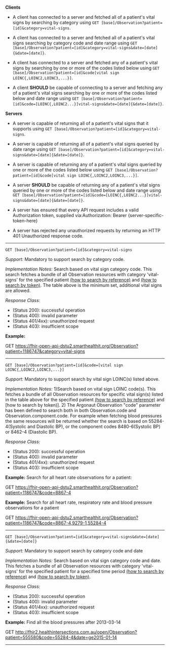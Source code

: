 

**Clients**

- A client has connected to a server and fetched all of a patient's vital signs by searching by category using `GET [base]/Observation?patient=[id]&category=vital-signs`.
- A client has connected to a server and fetched all of a patient's vital signs searching by category code and date range using `GET [base]/Observation?patient=[id]&category=vital-signs&date=[date]{&date=[date]}`.
- A client has connected to a server and fetched any of a patient's vital signs by searching by one or more of the codes listed below using `GET [base]/Observation?patient=[id]&code[vital sign LOINC{,LOINC2,LOINC3,...}]`.


- A client **SHOULD** be capable of connecting to a server and fetching any of a patient's vital signs searching by one or more of the codes listed below and date range using `GET [base]/Observation?patient=[id]&code=[LOINC{,LOINC2...}]vital-signs&date=[date]{&date=[date]}`.




**Servers**

- A server is capable of returning all of a patient's vital signs that it supports using `GET [base]/Observation?patient=[id]&category=vital-signs`.
- A server is capable of returning all of a patient's vital signs queried by date range using `GET [base]/Observation?patient=[id]&category=vital-signs&date=[date]{&date=[date]}`.
- A server is capable of returning any of a patient's vital signs queried by one or more of the codes listed below using `GET [base]/Observation?patient=[id]&code[vital sign LOINC{,LOINC2,LOINC3,...}]`.


- A server **SHOULD** be capable of returning any of a patient's vital signs queried by one or more of the codes listed below and date range using `GET [base]/Observation?patient=[id]&code=[LOINC{,LOINC2...}]vital-signs&date=[date]{&date=[date]}`.



- A server has ensured that every API request includes a valid Authorization token, supplied via:Authorization: Bearer {server-specific-token-here}
- A server has rejected any unauthorized requests by returning an HTTP 401 Unauthorized response code.

-----------
`GET [base]/Observation?patient=[id]&category=vital-signs`

*Support:*  Mandatory to support search by category code.

*Implementation Notes:*   Search based on vital sign category code. This search fetches a bundle of all Observation resources with category 'vital-signs' for the specified patient  [(how to search by reference)] and [(how to search by token)].  The table above is the minimum set, additional vital signs are allowed.

*Response Class:*

-   (Status 200): successful operation
-   (Status 400): invalid parameter
-   (Status 401/4xx): unauthorized request
-   (Status 403): insufficient scope


**Example:**

GET https://fhir-open-api-dstu2.smarthealthit.org/Observation?patient=1186747&category=vital-signs


-----------
`GET [base]/Observation?patient=[id]&code=[vital sign LOINC{,LOINC2,LOINC3,...}]`

*Support:*  Mandatory to support search by vital sign LOINC(s) listed above.

*Implementation Notes:*   1)Search based on vital sign LOINC code(s). This fetches a bundle of all Observation resources for specific vital sign(s) listed in the table above for the specified patient [(how to search by reference)] and [how to search by token)]. 2) The Argonaut Observation "code" parameter has been defined to search both in both Observation.code and Observation.component.code. For example when fetching blood pressures the same resources will be returned whether the search is based on 55284-4(Systolic and Diastolic BP), or the component codes 8480-6(Systolic BP) or 8462-4 (Diastolic BP).


*Response Class:*

-   (Status 200): successful operation
-   (Status 400): invalid parameter
-   (Status 401/4xx): unauthorized request
-   (Status 403): insufficient scope


**Example:**
Search for all heart rate observations for a patient:

GET https://fhir-open-api-dstu2.smarthealthit.org/Observation?patient=1186747&code=8867-4

**Example:**
Search for all heart rate, respiratory rate and blood pressure observations for a patient

GET https://fhir-open-api-dstu2.smarthealthit.org/Observation?patient=1186747&code=8867-4,9279-1,55284-4


-----------

`GET [base]/Observation?patient=[id]&category=vital-signs&date=[date]{&date=[date]}`

*Support:*  Mandatory to support search by category code and date

*Implementation Notes:*  Search based on vital sign category code and date. This fetches a bundle of all Observation resources with category 'vital-signs' for the specified patient for a specified time period  [(how to search by reference)] and [(how to search by token)].

*Response Class:*

-   (Status 200): successful operation
-   (Status 400): invalid parameter
-   (Status 401/4xx): unauthorized request
-   (Status 403): insufficient scope


**Example:**
Find all the blood pressures after 2013-03-14

GET http://fhir2.healthintersections.com.au/open/Observation?patient=555580&code=55284-4&date=ge2015-01-14

--------


  [(how to search by reference)]: http://hl7.org/fhir/DSTU2/search.html#reference
  [(how to search by token)]: http://hl7.org/fhir/DSTU2/search.html#token
  [Composite Search Parameters]: http://hl7-fhir.github.io/search.html#combining
  [(how to search by date)]: http://hl7.org/fhir/DSTU2/search.html#date
  [(how to search by string)]: http://hl7.org/fhir/DSTU2/search.html#string
